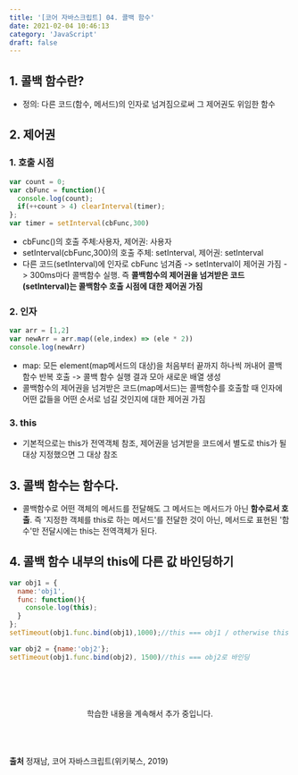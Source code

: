 ```yaml
---
title: '[코어 자바스크립트] 04. 콜백 함수'
date: 2021-02-04 10:46:13
category: 'JavaScript'
draft: false
---
```


## 1. 콜백 함수란?
- 정의: 다른 코드(함수, 메서드)의 인자로 넘겨짐으로써 그 제어권도 위임한 함수 

## 2. 제어권
### 1. 호출 시점
```js
var count = 0;
var cbFunc = function(){
  console.log(count);
  if(++count > 4) clearInterval(timer);
};
var timer = setInterval(cbFunc,300)
```
- cbFunc()의 호출 주체:사용자, 제어권: 사용자
- setInterval(cbFunc,300)의 호출 주체: setInterval, 제어권: setInterval
- 다른 코드(setInterval)에 인자로 cbFunc 넘겨줌 -> setInterval이 제어권 가짐 -> 300ms마다 콜백함수 실행. 즉 **콜백함수의 제어권을 넘겨받은 코드(setInterval)는 콜백함수 호출 시점에 대한 제어권 가짐**

### 2. 인자
```js
var arr = [1,2]
var newArr = arr.map((ele,index) => (ele * 2))
console.log(newArr)
```
- map: 모든 element(map메서드의 대상)을 처음부터 끝까지 하나씩 꺼내어 콜백 함수 반복 호출 -> 콜백 함수 실행 결과 모아 새로운 배열 생성
- 콜백함수의 제어권을 넘겨받은 코드(map메서드)는 콜백함수를 호출할 때 인자에 어떤 값들을 어떤 순서로 넘길 것인지에 대한 제어권 가짐

### 3. this
- 기본적으로는 this가 전역객체 참조, 제어권을 넘겨받을 코드에서 별도로 this가 될 대상 지정했으면 그 대상 참조

## 3. 콜백 함수는 함수다.
- 콜백함수로 어떤 객체의 메서드를 전달해도 그 메서드는 메서드가 아닌 **함수로서 호출**. 즉 '지정한 객체를 this로 하는 메서드'를 전달한 것이 아닌, 메서드로 표현된 '함수'만 전달시에는 this는 전역객체가 된다. 

## 4. 콜백 함수 내부의 this에 다른 값 바인딩하기
```js
var obj1 = {
  name:'obj1',
  func: function(){
    console.log(this);
  }
};
setTimeout(obj1.func.bind(obj1),1000);//this === obj1 / otherwise this === Window

var obj2 = {name:'obj2'};
setTimeout(obj1.func.bind(obj2), 1500)//this === obj2로 바인딩
```

<p align = center>
<br />
<br />
<br />
<br />
학습한 내용을 계속해서 추가 중입니다.
<br />
<br />
<br />
<br />
</p>

**출처** 정재남, 코어 자바스크립트(위키북스, 2019)
